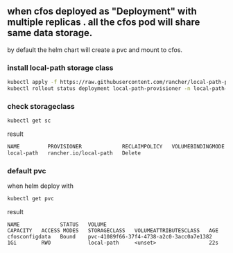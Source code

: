 ## when cfos deployed as "Deployment" with multiple replicas . all the cfos pod will share same data storage.

by default the helm chart will create a pvc and mount to cfos.


### install local-path storage class
```bash
kubectl apply -f https://raw.githubusercontent.com/rancher/local-path-provisioner/v0.0.26/deploy/local-path-storage.yaml
kubectl rollout status deployment local-path-provisioner -n local-path-storage
```
### check storageclass
```bash
kubectl get sc
```
result
```bash
NAME         PROVISIONER             RECLAIMPOLICY   VOLUMEBINDINGMODE      ALLOWVOLUMEEXPANSION   AGE
local-path   rancher.io/local-path   Delete
```

### default pvc 
when helm deploy with 

```bash
kubectl get pvc
```
result
```
NAME             STATUS   VOLUME                                     CAPACITY   ACCESS MODES   STORAGECLASS   VOLUMEATTRIBUTESCLASS   AGE
cfosconfigdata   Bound    pvc-41089f66-37f4-4738-a2c0-3acc0a7e1382   1Gi        RWO            local-path     <unset>                 22s
```






